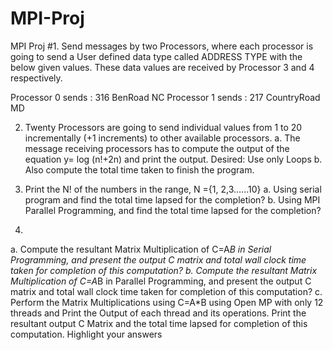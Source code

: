 # MPI-Proj
MPI Proj
#1.	Send messages by two Processors, where each processor is going to send a User defined data type called ADDRESS TYPE  with the below given values. These data values are received by Processor 3 and 4 respectively.

Processor 0 sends : 316 BenRoad NC
Processor 1 sends : 217 CountryRoad MD

2.	Twenty Processors are going to send individual values from 1 to 20 incrementally (+1 increments) to other available processors.
a.	 The message receiving processors has to compute the output of the equation y= log (n!+2n) and print the output. Desired: Use only Loops
b.	Also compute the total time taken to finish the program.

3.	Print the N! of the numbers in the range, N ={1, 2,3…...10} 
a.	Using serial program and find the total time lapsed for the completion?
b.	Using MPI Parallel Programming, and find the total time lapsed for the completion?

4.	
 
a.	Compute the resultant Matrix Multiplication of C=A*B in Serial Programming, and present the output C matrix and total wall clock time taken for completion of this computation?
b.	Compute the resultant Matrix Multiplication of C=A*B in Parallel Programming, and present the output C matrix and total wall clock time taken for completion of this computation?
c.	Perform the Matrix Multiplications using C=A*B using Open MP with only 12 threads and Print the Output of each thread and its operations. Print the resultant output C Matrix and the total time lapsed for completion of this computation. Highlight your answers
#

